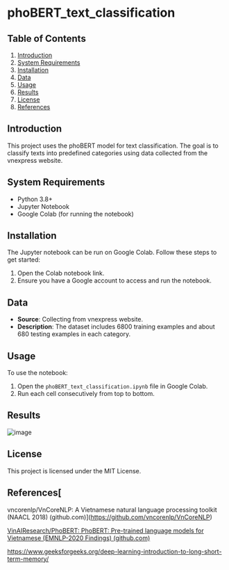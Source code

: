 # phoBERT_text_classification

## Table of Contents
1. [Introduction](#introduction)
2. [System Requirements](#system-requirements)
3. [Installation](#installation)
4. [Data](#data)
5. [Usage](#usage)
6. [Results](#results)
7. [License](#license)
8. [References](#references)

## Introduction
This project uses the phoBERT model for text classification. The goal is to classify texts into predefined categories using data collected from the vnexpress website.

## System Requirements
- Python 3.8+
- Jupyter Notebook
- Google Colab (for running the notebook)

## Installation
The Jupyter notebook can be run on Google Colab. Follow these steps to get started:
1. Open the Colab notebook link.
2. Ensure you have a Google account to access and run the notebook.

## Data
- **Source**: Collecting from vnexpress website.
- **Description**: The dataset includes 6800 training examples and about 680 testing examples in each category.

## Usage
To use the notebook:
1. Open the `phoBERT_text_classification.ipynb` file in Google Colab.
2. Run each cell consecutively from top to bottom.

## Results
![image](https://github.com/machoguy2210/phoBERTf_text_classification/assets/122034606/86f313c8-3821-438d-9d0c-a18de42c3f02)



## License
This project is licensed under the MIT License.


## References[
vncorenlp/VnCoreNLP: A Vietnamese natural language processing toolkit (NAACL 2018) (github.com)](https://github.com/vncorenlp/VnCoreNLP)

[VinAIResearch/PhoBERT: PhoBERT: Pre-trained language models for Vietnamese (EMNLP-2020 Findings) (github.com)](https://github.com/VinAIResearch/PhoBERT)

https://www.geeksforgeeks.org/deep-learning-introduction-to-long-short-term-memory/

